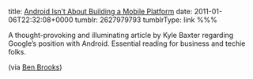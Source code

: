 title: [Android Isn’t About Building a Mobile Platform](http://www.tightwind.net/2011/01/android-isnt-about-building-a-mobile-platform/)
date: 2011-01-06T22:32:08+0000
tumblr: 2627979793
tumblrType: link
%%%

A thought-provoking and illuminating article by Kyle Baxter regarding Google’s position with Android. Essential reading for business and techie folks. 

(via [Ben Brooks](http://brooksreview.net/2011/01/baxter-android/))
